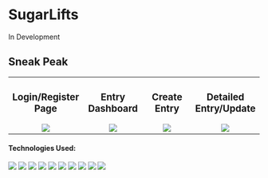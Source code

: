 # SugarLifts
In Development 
<br>


## Sneak Peak
<table>
<tr>
<td align="center" width="25%">
<h3>Login/Register Page</h3>
   <img width="" src="https://github.com/user-attachments/assets/b82f3481-77b7-46de-9c2e-4863c4b183eb" />
</td>

            
 <td align="center" width="25%">
  <h3>Entry Dashboard</h3>
  <img width="" src="https://github.com/user-attachments/assets/475338dc-70b2-4cec-a392-e3dbeb794f5b" />
</td>

 <td align="center" width="25%">
  <h3>Create Entry</h3>
  <img width="" src="https://github.com/user-attachments/assets/c98671e3-bccd-4754-bcfc-81caff7c928f" />
 </td>

 <td align="center" width="25%">
  <h3>Detailed Entry/Update</h3>
<img src="https://github.com/user-attachments/assets/51269161-50b1-4f93-a460-aa25f0bebf8d" /> 
 </td>

 
</tr>
</table>

#### Technologies Used: 
<div>
            <img src="https://img.shields.io/badge/bootstrap-%23563D7C.svg?style=for-the-badge&logo=bootstrap&logoColor=white"/>       
            <img src="https://img.shields.io/badge/node.js-6DA55F?style=for-the-badge&logo=node.js&logoColor=white"/>
            <img src="https://img.shields.io/badge/css3-%231572B6.svg?style=for-the-badge&logo=css3&logoColor=white"/>
            <img src="https://img.shields.io/badge/react-%2320232a.svg?style=for-the-badge&logo=react&logoColor=%2361DAFB"/>
  <img src="https://img.shields.io/badge/html5-%23E34F26.svg?style=for-the-badge&logo=html5&logoColor=white"/>
            <img src="https://img.shields.io/badge/javascript-%23323330.svg?style=for-the-badge&logo=javascript&logoColor=%23F7DF1E"/>
            <img src="https://img.shields.io/badge/MongoDB-%234ea94b.svg?style=for-the-badge&logo=mongodb&logoColor=white"/>
            <img src="https://img.shields.io/badge/express.js-%23404d59.svg?style=for-the-badge&logo=express&logoColor=%2361DAFB"/>
            <img src="https://img.shields.io/badge/NPM-%23000000.svg?style=for-the-badge&logo=npm&logoColor=white"/>
            <img src="https://img.shields.io/badge/tailwindcss-%2338B2AC.svg?style=for-the-badge&logo=tailwind-css&logoColor=white"/>
</div>
